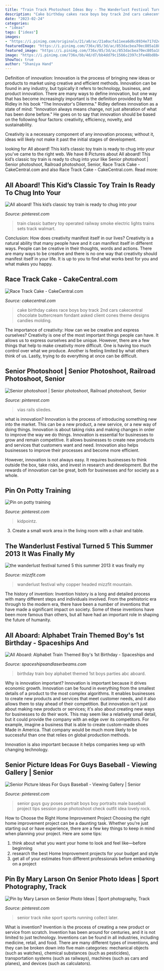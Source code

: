 ```yaml
---
title: "Train Track Photoshoot Ideas Boy - The Wanderlust Festival Turned 5 This Summer 2013 It Was Finally My"
description: "Cake birthday cakes race boys boy track 2nd cars cakecentral chocolate buttercream fondant asked client cones theme designs candies molding"
date: "2023-02-24"
categories:
- "ideas"
tags: ["ideas"]
images:
- "https://i.pinimg.com/originals/21/a0/ac/21a0acfa11eea6d6c8934e717d2e17d4.jpg"
featuredImage: "https://i.pinimg.com/736x/85/3d/ac/853dacbea70ec805a18839446723ee46.jpg"
featured_image: "https://i.pinimg.com/736x/85/3d/ac/853dacbea70ec805a18839446723ee46.jpg"
image: "https://i.pinimg.com/736x/bb/4d/d7/bb4dd79c1566c2397c3fe48bd8b46382.jpg"
ShowToc: true
author: "Shaniya Hand"
---
```



Definition of innovation:
Innovation is the process of bringing new ideas or products to market using creative and efficient methods. Innovation can be found in any industry, but typically it refers to technology, business, and product innovation.
There are many ways to define innovation, but one way that has become increasingly important is the definition provided by Matt Ridley in his book "The Innovator's Dilemma." Ridley defines innovation as a state of mind: "Innovation always means change, not just alteration of what has been done before." He goes on to say that innovation should be based on the following four factors: creativity, efficiency, novelty, and sustainability.

Creativity is a necessary component of any innovation process; without it, ideas will likely not make it past the initial stages of development.

	

		
looking for All aboard! This kid’s classic toy train is ready to chug into your you've came to the right web. We have 8 Pictures about All aboard! This kid’s classic toy train is ready to chug into your like Senior photoshoot | Senior photoshoot, Railroad photoshoot, Senior, Race Track Cake - CakeCentral.com and also Race Track Cake - CakeCentral.com. Read more:
		
    
## All Aboard! This Kid’s Classic Toy Train Is Ready To Chug Into Your

<img loading=lazy src="https://i.pinimg.com/736x/85/3d/ac/853dacbea70ec805a18839446723ee46.jpg" onerror="this.onerror=null;this.src='https://tse4.mm.bing.net/th?id=OIP.gGcOjd6Ufppt7vARCBK3tAHaHa&amp;pid=15.1';" alt="All aboard! This kid’s classic toy train is ready to chug into your">

_Source: pinterest.com_

>train classic battery toy operated railway smoke electric lights trains sets track walmart. 

	

Conclusion: How does creativity manifest itself in our lives?
Creativity is a natural ability that many people have and it can manifest itself in different ways. People can be creative in their thoughts, words and actions. There are many ways to be creative and there is no one way that creativity should manifest itself in your life. It is up to you to find what works best for you and what makes you happy.

    
## Race Track Cake - CakeCentral.com

<img loading=lazy src="https://cdn001.cakecentral.com/gallery/2015/03/900_892467cy6p_race-track-cake.jpg" onerror="this.onerror=null;this.src='https://tse4.mm.bing.net/th?id=OIP.ufnNEHzTTeboHUmkP6p8igHaJ6&amp;pid=15.1';" alt="Race Track Cake - CakeCentral.com">

_Source: cakecentral.com_

>cake birthday cakes race boys boy track 2nd cars cakecentral chocolate buttercream fondant asked client cones theme designs candies molding. 

	

The importance of creativity: How can we be creative and express ourselves?
Creativity is one of the most important things people can have. It allows us to express ourselves and be unique. However, there are a few things that help to make creativity more difficult. One is having too much control over what we produce. Another is feeling limited by what others think of us. Lastly, trying to do everything at once can be difficult.

    
## Senior Photoshoot | Senior Photoshoot, Railroad Photoshoot, Senior

<img loading=lazy src="https://i.pinimg.com/736x/01/bb/c8/01bbc8d9ac342d29bea5010e42c4f093.jpg" onerror="this.onerror=null;this.src='https://tse1.mm.bing.net/th?id=OIP.OEeydXuLCo9uNrcOHTNCwgHaNk&amp;pid=15.1';" alt="Senior photoshoot | Senior photoshoot, Railroad photoshoot, Senior">

_Source: pinterest.com_

>vias rails sliedes. 

	

what is innovation?
Innovation is the process of introducing something new into the market. This can be a new product, a new service, or a new way of doing things. Innovation is about taking risks and making changes in order to improve the way we do things.
Innovation is essential for businesses to grow and remain competitive. It allows businesses to create new products and services that customers want and need. Innovation also helps businesses to improve their processes and become more efficient.

However, innovation is not always easy. It requires businesses to think outside the box, take risks, and invest in research and development. But the rewards of innovation can be great, both for businesses and for society as a whole.

    
## Pin On Potty Training

<img loading=lazy src="https://i.pinimg.com/736x/bb/4d/d7/bb4dd79c1566c2397c3fe48bd8b46382.jpg" onerror="this.onerror=null;this.src='https://tse2.mm.bing.net/th?id=OIP.EwBNW8Ktuyw_vkaEwCDH4gHaFu&amp;pid=15.1';" alt="Pin on potty training">

_Source: pinterest.com_

>kidpointz. 

	

3. Create a small work area in the living room with a chair and table. 

    
## The Wanderlust Festival Turned 5 This Summer 2013 It Was Finally My

<img loading=lazy src="http://mizzfit.com/Public/Files/post/wanderlust_festival_colorado_copper_mountain_review_event_for_women_yogis_mizzfit_fitness_fashion_866d74767a.jpg" onerror="this.onerror=null;this.src='https://tse1.mm.bing.net/th?id=OIP.8lUpIr9fj2sLvxQZUF8ZtQHaEx&amp;pid=15.1';" alt="the wanderlust festival turned 5 this summer 2013 it was finally my">

_Source: mizzfit.com_

>wanderlust festival why copper headed mizzfit mountain. 

	

The history of invention:
Invention history is a long and detailed process with many different steps and individuals involved. From the prehistoric era through to the modern era, there have been a number of inventions that have made a significant impact on society. Some of these inventions have been more famous than others, but all have had an important role in shaping the future of humanity.

    
## All Aboard: Alphabet Train Themed Boy&#039;s 1st Birthday - Spaceships And

<img loading=lazy src="https://spaceshipsandlaserbeams.com/wp-content/uploads/2015/09/alphabet-train-first-birthday-party-ideas-boys.jpg" onerror="this.onerror=null;this.src='https://tse3.mm.bing.net/th?id=OIP.EN8ktc5An97AE6zTe4Y5UQHaLH&amp;pid=15.1';" alt="All Aboard: Alphabet Train Themed Boy&#039;s 1st Birthday - Spaceships and">

_Source: spaceshipsandlaserbeams.com_

>birthday train boy alphabet themed 1st boys parties abc aboard. 

	

Why is innovation important?
Innovation is important because it drives economic growth. Innovation can be found in everything from the smallest details of a product to the most complex algorithms. It enables businesses to create new products and services that meet customer needs, and it also allows them to stay ahead of their competition.
But innovation isn't just about making new products or services; it's also about creating new ways for businesses to do their work. This may seem like a relatively small detail, but it could provide the company with an edge over its competitors. For example, imagine a business that is able to create custom-made shoes Made in America. That company would be much more likely to be successful than one that relies on global production methods.

Innovation is also important because it helps companies keep up with changing technology.

    
## Senior Picture Ideas For Guys Baseball - Viewing Gallery | Senior

<img loading=lazy src="https://i.pinimg.com/originals/78/f3/b4/78f3b467df0d742404b6acf47fd82d80.jpg" onerror="this.onerror=null;this.src='https://tse3.mm.bing.net/th?id=OIP.atL5tvdXi5Yp4-bH6tXQcgHaLH&amp;pid=15.1';" alt="Senior Picture Ideas For Guys Baseball - Viewing Gallery | Senior">

_Source: pinterest.com_

>senior guys guy poses portrait boys boy portraits male baseball project tips session pose photoshoot check outfit idea lovely rock. 

	

How to Choose the Right Home Improvement Project
Choosing the right home improvement project can be a daunting task. Whether you're just starting out or have experience, there are a few key things to keep in mind when planning your project. Here are some tips: 
1. think about what you want your home to look and feel like—before beginning
2. research the best Home Improvement projects for your budget and style
3. get all of your estimates from different professionals before embarking on a project

    
## Pin By Mary Larson On Senior Photo Ideas | Sport Photography, Track

<img loading=lazy src="https://i.pinimg.com/originals/21/a0/ac/21a0acfa11eea6d6c8934e717d2e17d4.jpg" onerror="this.onerror=null;this.src='https://tse2.mm.bing.net/th?id=OIP.rqb9JFQfdLO7FHmKeejskAHaJ5&amp;pid=15.1';" alt="Pin by Mary Larson on Senior Photo Ideas | Sport photography, Track">

_Source: pinterest.com_

>senior track nike sport sports running collect later. 

	

What is invention?
Invention is the process of creating a new product or service from scratch. Invention has been around for centuries, and it is not limited to just technology. Inventions can be found in all industries, including medicine, retail, and food. There are many different types of inventions, and they can be broken down into five main categories: mechanical objects (such as watches), chemical substances (such as pesticides), transportation systems (such as railways), machines (such as cars and planes), and devices (such as calculators).

